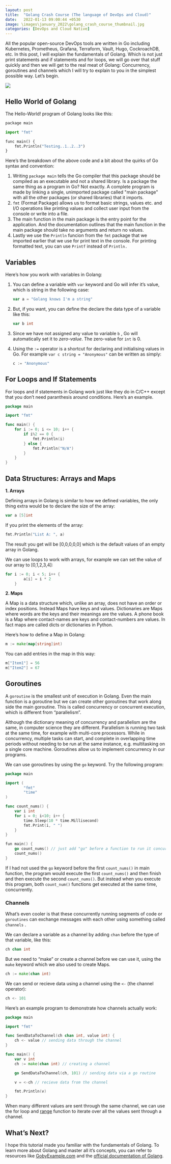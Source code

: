 ```yaml
---
layout: post
title:  "Golang Crash Course (The language of DevOps and Cloud)"
date:   2022-01-13 09:00:44 +0530
image: \images\january_2022\golang_crash_course_thumbnail.jpg
categories: [DevOps and Cloud Native]
---
```

All the popular open-source DevOps tools are written in Go including Kubernetes, Prometheus, Grafana, Terraform, Vault, Hugo, CockroachDB, etc. In this post, I will explain the fundamentals of Golang. Which is not just print statements and if statements and for loops, we will go over that stuff quickly and then we will get to the real meat of Golang: Concurrency, goroutines and channels which I will try to explain to you in the simplest possible way. Let’s begin.

<img src="\blog\images\january_2022\golang_crash_course_thumbnail.jpg?raw=true">

## Hello World of Golang

The Hello-World! program of Golang looks like this:

```python
package main

import "fmt"

func main() {
	fmt.Println("Testing..1..2..3")
}
```

Here’s the breakdown of the above code and a bit about the quirks of Go syntax and convention:

1. Writing `package main` tells the Go compiler that this package should be compiled as an executable and not a shared library. Is a package the same thing as a program in Go? Not exactly. A complete program is made by linking a single, unimported package called "main package" with all the other packages (or shared libraries) that it imports.
2. `fmt` (Format Package) allows us to format basic strings, values etc. and I/O operations like printing values and collect user input from the console or write into a file.
3. The main function in the main package is the entry point for the application. And the documentation outlines that the main function in the main package should take no arguments and return no values.
4. Lastly we use the `Println` funcion from the `fmt` package that we imported earlier that we use for print text in the console. For printing formatted text, you can use `Printf` instead of `Println.`

## Variables

Here’s how you work with variables in Golang:

1. You can define a variable with `var` keyword and Go will infer it’s value, which is string in the following case:
    
    ```go
    var a = "Golang knows I'm a string"
    ```
    
2. But, if you want, you can define the declare the data type of a variable like this:
    
    ```go
    var b int
    ```
    
3. Since we have not assigned any value to variable `b` , Go will automatically set it to *zero-value*. The zero-value for `int` is 0.
4. Using the `:=` operator is a shortcut for declaring and initialising values in Go. For example `var c string = "Anonymous"` can be written as simply:
    
    ```go
    c := "Anonymous"
    ```
    

## For Loops and If Statements

For loops and if statements in Golang work just like they do in C/C++ except that you don’t need paranthesis around conditions. Here’s an example.

```go
package main

import "fmt"

func main() {
	for i := 0; i <= 10; i++ {
		if i%2 == 0 {
			fmt.Println(i)
		} else {
			fmt.Println("N/A")
		}
	}
}
```

## Data Structures: Arrays and Maps

**1. Arrays**

Defining arrays in Golang is similar to how we defined variables, the only thing extra would be to declare the size of the array:

```go
var a [5]int
```

If you print the elements of the array:

```go
fmt.Println("List A: ", a)
```

The result you get will be [0,0,0,0,0] which is the default values of an empty array in Golang.

We can use loops to work with arrays, for example we can set the value of our array to [0,1,2,3,4]:

```go
for i := 0; i < 5; i++ {
		a[i] = i * 2
	}
```

**2. Maps**

A Map is a data structure which, unlike an array, does not have an order or index positions. Instead Maps have keys and values. Dictionaries are Maps where words are the keys and their meanings are the values. A phone book is a Map where contact-names are keys and contact-numbers are values. In fact maps are called dicts or dictionaries in Python.

Here’s how to define a Map in Golang: 

```go
m := make(map[string]int)
```

You can add entries in the map in this way:

```go
m["Item1"] = 56
m["Item2"] = 67
```

## Goroutines

A `goroutine` is the smallest unit of execution in Golang. Even the main function is a goroutine but we can create other goroutines that work along side the main goroutine. This is called concurrency or concurrent execution, which is different from “parallelism”.

Although the dictionary meaning of concurrency and parallelism are the same, in computer science they are different. Parallelism is running two task at the same time, for example with multi-core processors. While in concurrency, multiple tasks can start, and complete in overlapping time periods without needing to be run at the same instance, e.g. multitasking on a single core machine. Goroutines allow us to implement concurrency in our programs.

We can use goroutines by using the `go` keyword. Try the following program:

```go
package main

import (
		"fmt"
		"time"
)

func count_nums() {
	var i int
	for i = 0; i<10; i++ {
		time.Sleep(10 * time.Millisecond)
		fmt.Print(i, " ")
	}
}

fun main() {
	go count_nums() // just add "go" before a function to run it concurrently
	count_nums()
}
```

If I had not used the `go` keyword before the first `count_nums()` in main function, the program would execute the first `count_nums()` and then finish and then execute the second `count_nums()`. But instead when you execute this program, both `count_num()` functions get executed at the same time, concurrently.

### Channels

What’s even cooler is that these concurrently running segments of code or `goroutines` can exchange messages with each other using something called `channels` .

We can declare a variable as a channel by adding `chan` before the type of that variable, like this:

```go
ch chan int
```

But we need to “make” or create a channel before we can use it, using the `make` keyword which we also used to create Maps.

```go
ch := make(chan int)
```

We can send or recieve data using a channel using the `<-` (the channel operator):

```go
ch <- 101
```

Here’s an example program to demonstrate how channels actually work:

```go
package main

import "fmt"

func SendDataToChannel(ch chan int, value int) {
	ch <- value // sending data through the channel
}

func main() {
	var v int
	ch := make(chan int) // creating a channel

	go SendDataToChannel(ch, 101) // sending data via a go routine

	v = <-ch // recieve data from the channel

	fmt.Println(v)
}
```

When many different values are sent through the same channel, we can use the for loop and [range](https://gobyexample.com/range) function to iterate over all the values sent through a channel.

## What’s Next?

I hope this tutorial made you familiar with the fundamentals of Golang. To learn more about Golang and master all it’s concepts, you can refer to resources like [GobyExample.com](http://gobyexample.com) and the [official documentation of Golang](https://go.dev/doc/).